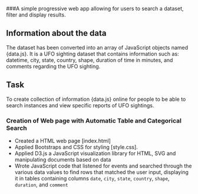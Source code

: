 

###A simple progressive web app allowing for users to search a dataset, filter and display results.  

## Information about the data 
The dataset has been converted into an array of JavaScript objects named {data.js}.  It is a UFO sighting dataset that contains information such as: datetime, city, state, country, shape, duration of time in minutes, and comments regarding the UFO sighting. 

## Task
To create collection of information {data.js} online for people to be able to search instances and view specific reports of UFO sightings.  
### Creation of Web page with Automatic Table and Categorical Search 
* Created a HTML web page [index.html]
* Applied Bootstraps and CSS for styling [style.css].  
* Applied D3.js a JavaScript visualization library for HTML, SVG and manipulating documents based on data
* Wrote JavaScript code that listened for events and searched through the various data values to find rows that matched the user input, displaying it in tables containing columns `date`, `city`, `state`, `country`, `shape`, `duration`, and `comment`

